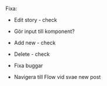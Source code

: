 Fixa:

* Edit story - check
* Gör input till komponent?
* Add new - check
* Delete - check

* Fixa buggar
* Navigera till Flow vid svae new post